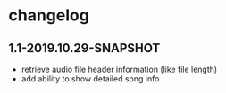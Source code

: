 # changelog

## 1.1-2019.10.29-SNAPSHOT
* retrieve audio file header information (like file length)
* add ability to show detailed song info